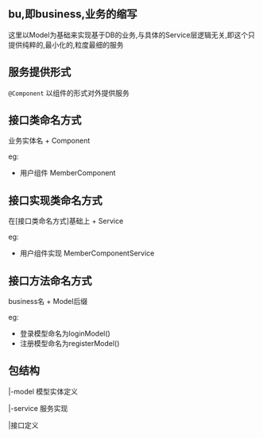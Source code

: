 ## bu,即business,业务的缩写

这里以Model为基础来实现基于DB的业务,与具体的Service层逻辑无关,即这个只提供纯粹的,最小化的,粒度最细的服务

## 服务提供形式

`@Component` 以组件的形式对外提供服务


## 接口类命名方式

业务实体名 + Component

eg:

- 用户组件 MemberComponent


## 接口实现类命名方式

在[接口类命名方式]基础上 + Service

eg:

- 用户组件实现 MemberComponentService


## 接口方法命名方式

business名 + Model后缀

eg:

- 登录模型命名为loginModel()
- 注册模型命名为registerModel()


## 包结构

|-model 模型实体定义

|-service 服务实现

|接口定义
